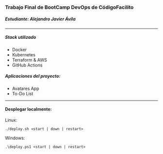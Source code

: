 ### Trabajo Final de BootCamp DevOps de CódigoFacilito
##### Estudiante: Alejandro Javier Ávila
---
##### Stack utilizado
- Docker
- Kubernetes
- Terraform & AWS
- GitHub Actions

##### Aplicaciones del proyecto:

- Avatares App
- To-Do List
---

#### Desplegar localmente:

Linux:
```
./deploy.sh <start | down | restart>
```
Windows:
```
.\deploy.ps1 <start | down | restart>
```